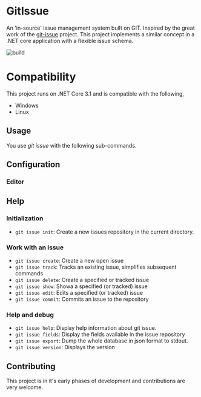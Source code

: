# GitIssue

An 'in-source' issue management system built on GIT. Inspired by the great work of the [git-issue](https://github.com/dspinellis/git-issue) project. This project implements a similar concept in a .NET core application with a flexible issue schema. 

![build](https://github.com/lennoncork/GitIssue/workflows/build/badge.svg)

# Compatibility
This project runs on .NET Core 3.1 and is compatible with the following,
* Windows 
* Linux

## Usage
You use _git issue_ with the following sub-commands.

## Configuration

### Editor

## Help

### Initialization
* `git issue init`: Create a new issues repository in the current directory.

### Work with an issue
* `git issue create`: Create a new open issue
* `git issue track`: Tracks an existing issue, simplifies subsequent commands
* `git issue delete`: Create a specified or tracked issue
* `git issue show`: Showa a specified (or tracked) issue
* `git issue edit`: Edits a specified (or tracked) issue
* `git issue commit`: Commits an issue to the repository

### Help and debug
* `git issue help`: Display help information about git issue.
* `git issue fields`: Display the fields available in the issue repository
* `git issue export`: Dump the whole database in json format to stdout.
* `git issue version`: Displays the version


## Contributing
This project is in it's early phases of development and contributions  are very welcome. 

